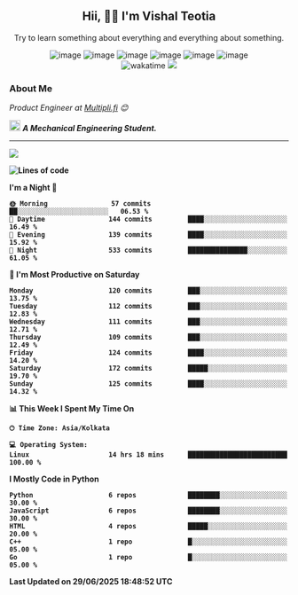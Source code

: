 <h2 align="center"><b>Hii, 🙋‍♂️ I'm Vishal Teotia</b></h2>
<p align="center">Try to learn something about everything and everything about something.</p>
<div align="center">
  


![image](https://shields.io/badge/django-green?style=for-the-badge&logo=django&logoColor=white)
![image](https://shields.io/badge/go-blue?style=for-the-badge&logo=go&logoColor=white)
![image](https://shields.io/badge/node.js-blue?style=for-the-badge&logo=node.js&logoColor=white)
![image](https://shields.io/badge/express.js-grey?style=for-the-badge&logo=express&logoColor=white)
![image](https://shields.io/badge/mongoDB-yellow?style=for-the-badge&logo=mongodb&logoColor=white)
![image](https://shields.io/badge/sqlite-violet?style=for-the-badge&logo=sqlite&logoColor=white) <br>
![wakatime](https://wakatime.com/badge/user/9b30cd44-c53a-44d5-8ea4-236584d2eaf4.svg?style=for-the-badge) 
![](https://komarev.com/ghpvc/?username=vashuteotia123&style=for-the-badge)
  
</div>

### About Me
 <em>Product Engineer at [Multipli.fi](https://multipli.fi/) 😊</em>

<img src="https://cdn3d.iconscout.com/3d/premium/thumb/business-deal-3597247-3010227.png" width="20"> <em><b>A Mechanical Engineering Student.</em>

---
<!-- <img align="center" src="https://github-readme-streak-stats.herokuapp.com/?user=vashuteotia123&hide_border=true&fire=2389DD&ring=329BDD&theme=dark" /> -->
<img align="center" src="https://github-readme-stats.vercel.app/api?username=vashuteotia123&show_icons=true&theme=dark&count_private=true" />

<!--START_SECTION:waka-->
![Lines of code](https://img.shields.io/badge/From%20Hello%20World%20I%27ve%20Written-856.3%20thousand%20lines%20of%20code-blue)

**I'm a Night 🦉** 

```text
🌞 Morning                57 commits          ██░░░░░░░░░░░░░░░░░░░░░░░   06.53 % 
🌆 Daytime                144 commits         ████░░░░░░░░░░░░░░░░░░░░░   16.49 % 
🌃 Evening                139 commits         ████░░░░░░░░░░░░░░░░░░░░░   15.92 % 
🌙 Night                  533 commits         ███████████████░░░░░░░░░░   61.05 % 
```
📅 **I'm Most Productive on Saturday** 

```text
Monday                   120 commits         ███░░░░░░░░░░░░░░░░░░░░░░   13.75 % 
Tuesday                  112 commits         ███░░░░░░░░░░░░░░░░░░░░░░   12.83 % 
Wednesday                111 commits         ███░░░░░░░░░░░░░░░░░░░░░░   12.71 % 
Thursday                 109 commits         ███░░░░░░░░░░░░░░░░░░░░░░   12.49 % 
Friday                   124 commits         ████░░░░░░░░░░░░░░░░░░░░░   14.20 % 
Saturday                 172 commits         █████░░░░░░░░░░░░░░░░░░░░   19.70 % 
Sunday                   125 commits         ████░░░░░░░░░░░░░░░░░░░░░   14.32 % 
```


📊 **This Week I Spent My Time On** 

```text
🕑︎ Time Zone: Asia/Kolkata

💻 Operating System: 
Linux                    14 hrs 18 mins      █████████████████████████   100.00 % 
```

**I Mostly Code in Python** 

```text
Python                   6 repos             ████████░░░░░░░░░░░░░░░░░   30.00 % 
JavaScript               6 repos             ████████░░░░░░░░░░░░░░░░░   30.00 % 
HTML                     4 repos             █████░░░░░░░░░░░░░░░░░░░░   20.00 % 
C++                      1 repo              █░░░░░░░░░░░░░░░░░░░░░░░░   05.00 % 
Go                       1 repo              █░░░░░░░░░░░░░░░░░░░░░░░░   05.00 % 
```




 Last Updated on 29/06/2025 18:48:52 UTC
<!--END_SECTION:waka-->

